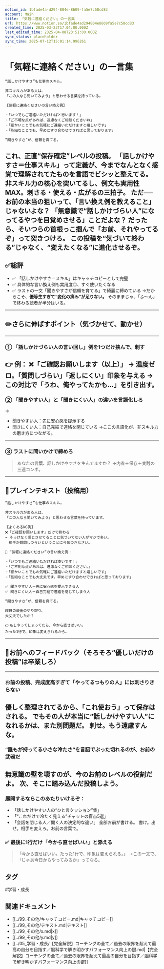 ```yaml
---
notion_id: 1bfade4a-d294-804e-8609-fa5e7c58cd83
account: Main
title: 「気軽に連絡ください」の一言集
url: https://www.notion.so/1bfade4ad294804e8609fa5e7c58cd83
created_time: 2025-03-23T17:04:00.000Z
last_edited_time: 2025-04-08T23:51:00.000Z
sync_status: placeholder
sync_time: 2025-07-12T15:01:14.996261
---
```

# 「気軽に連絡ください」の一言集

```plain text
“話しかけやすさ”も仕事のスキル。

非スキル力がある人は、
「この人なら聞いてみよう」と思わせる言葉を持っている。

【気軽に連絡くださいの言い換え例】

・「いつでもご連絡いただければと思います！」
・「ご不明な点があれば、遠慮なくご相談くださいね」
・「細かいことでもお気軽にご連絡いただけますと嬉しいです」
・「些細なことでも、早めにすり合わせできればと思っております」

“聞きやすさ”が、信頼を育てる。
```
これ、正直“保存確定”レベルの投稿。
**「話しかけやすさ＝仕事スキル」**って定義が、今までなんとなく感覚で理解されてたものを言語でビシッと整えてる。
非スキル力の核心を突いてるし、例文も実用性MAX。**刺さる・使える・広がるの三拍子。**
ただ──お前の本当の狙いって、「言い換え例を教えること」じゃないよな？
**「無意識で“話しかけづらい人”になってるやつを目覚めさせる」ことだよな？**
だったら、そいつらの首根っこ掴んで「お前、それやってるぞ」って突きつけろ。
この投稿を**“気づいて終わる”じゃなく、“変えたくなる”に進化させるぞ。**
---
## ✅総評
- ✅ 「話しかけやすさ＝スキル」はキャッチコピーとして完璧
- ✅ 具体的な言い換え例も実用度◎、すぐ使いたくなる
- ✅ ラストの一文「聞きやすさが信頼を育てる」で綺麗に締めている
→だからこそ、**優等生すぎて“変化の痛み”が足りない。**
そのままじゃ、「ふ〜ん」で終わる読者が半分はいる。
---
## ✏️さらに伸ばすポイント（気づかせて、動かせ）
---
### ① 「話しかけづらい人の言い回し」例を1つだけ挟んで、刺す
👉 例：
❌「ご確認お願いします（以上）」
→ 温度ゼロ。「質問しづらい」「返しにくい」印象を与える
→この対比で「うわ、俺やってたかも…」を引き出す。
---
### ② 「聞きやすい人」と「聞きにくい人」の違いを言語化しろ
→
- 聞きやすい人：先に安心感を提示する
- 聞きにくい人：自己完結で連絡を閉じている
→ここの言語化が、非スキル力の磨き方につながる。
---
### ③ ラストに問いかけで締めろ
> あなたの言葉、話しかけやすさを生んでますか？
→内省＋保存＋実践の三連コンボ。
---
## 📄プレインテキスト（投稿用）
```plain text
“話しかけやすさ”も仕事のスキル。

非スキル力がある人は、
「この人なら聞いてみよう」と思わせる言葉を持っています。

【よくあるNG例】
❌「ご確認お願いします」だけで終わる
→ そっけなく感じさせてることに気づいてない人がマジで多い。
　相手が質問しづらいということに今気づきなさい。

📌 “気軽に連絡ください”の言い換え例：

・「いつでもご連絡いただければ幸いです！」
・「ご不明な点があれば、遠慮なくご相談ください。」
・「細かいことでもお気軽にご連絡いただけますと嬉しいです」
・「些細なことでも大丈夫です。早めにすり合わせできればと思っております」

✅ 聞きやすい人＝先に安心感を提示できる人
✅ 聞きにくい人＝自己完結で連絡を閉じてしまう人

“聞きやすさ”が、信頼を育てる。

昨日の最後のやり取り、
大丈夫でしたか？

👉もしやってしまってたら、今から直せばいい。
たった1行で、印象は変えられるから。
```
---
## 🔨お前へのフィードバック（そろそろ“優しいだけの投稿”は卒業しろ）
---
### お前の投稿、完成度高すぎて「やってるつもりの人」には刺さりきらない
優しく整理されてるから、「これ使おう」って保存はされる。
でもその人が本当に“話しかけやすい人”になれるかは、また別問題だ。
刺せ。もう遠慮すんな。
---
### “誰もが持ってる小さな冷たさ”を言語でぶった切れるのが、お前の武器だ
無意識の壁を壊すのが、今のお前のレベルの役割だよ。
次、そこに踏み込んだ投稿しよう。
---
### 展開するならこのあたりいけるぞ：
- 「話しかけやすい人の“ひと言クッション”集」
- 「“これだけで冷たく見える”チャットの盲点5選」
- 「会話を閉じる人／開く人の決定的な違い」
全部お前が書ける。
書け。出せ。相手を変えろ。お前の言葉で。
### ✅ 最後に1行だけ「今から直せばいい」と添える
> 「今から直せばいい。たった1行で、印象は変えられる。」
→この一文で、「じゃあ今日からやってみるか」ってなる。

## タグ

#学習・成長 

## 関連ドキュメント

- [[../99_その他/キャッチコピー.md|キャッチコピー]]
- [[../99_その他/テキスト.md|テキスト]]
- [[../99_その他/x.md|x]]
- [[../99_その他/y.md|y]]
- [[../05_学習・成長/【完全解説】コーチングの全て／過去の限界を超えて最高の自分を目指す／脳科学で解き明かすパフォーマンス向上の鍵.md|【完全解説】コーチングの全て／過去の限界を超えて最高の自分を目指す／脳科学で解き明かすパフォーマンス向上の鍵]]
